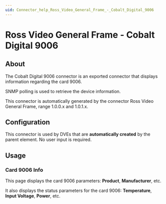 ```yaml
---
uid: Connector_help_Ross_Video_General_Frame_-_Cobalt_Digital_9006
---
```


# Ross Video General Frame - Cobalt Digital 9006

## About

The Cobalt Digital 9006 connector is an exported connector that displays information regarding the card 9006.

SNMP polling is used to retrieve the device information.

This connector is automatically generated by the connector Ross Video General Frame, range 1.0.0.x and 1.0.1.x.

## Configuration

This connector is used by DVEs that are **automatically created** by the parent element. No user input is required.

## Usage

### Card 9006 Info

This page displays the card 9006 parameters: **Product**, **Manufacturer**, etc.

It also displays the status parameters for the card 9006: **Temperature**, **Input Voltage**, **Power**, etc.
